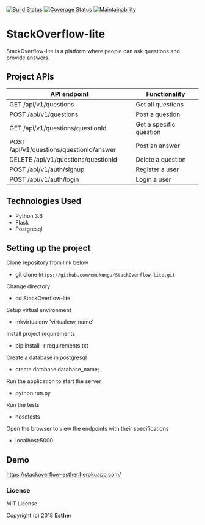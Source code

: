 [![Build Status](https://travis-ci.org/emukungu/StackOverflow-lite.svg?branch=database)](https://travis-ci.org/emukungu/StackOverflow-lite) [![Coverage Status](https://coveralls.io/repos/github/emukungu/StackOverflow-lite/badge.svg?branch=database)](https://coveralls.io/github/emukungu/StackOverflow-lite?branch=database) 
[![Maintainability](https://api.codeclimate.com/v1/badges/65d2700f7c2f583e0fd6/maintainability)](https://codeclimate.com/github/emukungu/StackOverflow-lite/maintainability)

# StackOverflow-lite
StackOverflow-lite is a platform where people can ask questions and provide answers.

## Project APIs

API endpoint | Functionality
-------------|--------------
GET /api/v1/questions| Get all questions
POST /api/v1/questions| Post a question
GET /api/v1/questions/questionId| Get a specific question
POST /api/v1/questions/questionId/answer| Post an answer
DELETE /api/v1/questions/questionId| Delete a question
POST /api/v1/auth/signup| Register a user
POST /api/v1/auth/login| Login a user

## Technologies Used
* Python 3.6
* Flask
* Postgresql

## Setting up the project
Clone repository from link below
* git clone `https://github.com/emukungu/StackOverflow-lite.git`

Change directory
* cd StackOverflow-lite

Setup virtual environment
* mkvirtualenv 'virtualenv_name' 

Install project requirements
* pip install -r requirements.txt

Create a database in postgresql
* create database database_name;

Run the application to start the server
* python run.py 

Run the tests
* nosetests 

Open the browser to view the endpoints with their specifications
* localhost:5000 

## Demo
https://stackoverflow-esther.herokuapp.com/

### License
MIT License

Copyright (c) 2018 **Esther**

